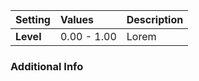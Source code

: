 | Setting   | Values      | Description |
| :-------- | :---------- | :---------- |
| **Level** | 0.00 - 1.00 | Lorem       |

### Additional Info

